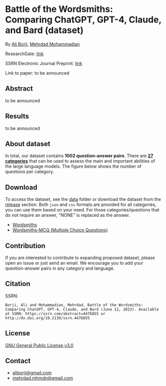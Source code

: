 # Battle of the Wordsmiths: Comparing ChatGPT, GPT-4, Claude, and Bard (dataset)

By [Ali Borji](https://scholar.google.com/citations?hl=en&user=7jTNT1IAAAAJ&view_op=list_works&sortby=pubdate), [Mehrdad Mohammadian](https://scholar.google.com/citations?user=oVnfWYQAAAAJ&hl=en&authuser=1)

ResearchGate: [link](https://www.researchgate.net/publication/371846888_Battle_of_the_Wordsmiths_Comparing_ChatGPT_GPT-4_Claude_and_Bard?_sg%5B0%5D=UVs6hwZFdtV6A5VVye5Z6BhEfHwQDiJdk9poFtcnbvzUDuc_aKUqIlHVv2_ypSzTfRiwfEr2eqA8YTnpIkhZanIeIeBW7M3mVmOkaIMu.Yg_qtCXViWwUW9MvEbbZBobHvT0dxQjahRD6Ha-YamFvQccsyWCNofsMI51wg0jb8cF689KfxP7PFGxnywbNyQ)

SSRN Electronic Journal Preprint: [link](https://papers.ssrn.com/sol3/papers.cfm?abstract_id=4476855)

Link to paper: to be announced 

## Abstract
to be announced 

## Results
to be announced 


## About dataset
In total, our dataset contains **1002 question-answer pairs**. There are [**27 categories**](https://github.com/mehrdad-dev/Battle-of-the-Wordsmiths/blob/main/CATEGORIES.md) that can be used to assess the main and important abilities of the large language models. The figure below shows the number of questions per category.

## Download
To access the dataset, see the [data](https://github.com/mehrdad-dev/Battle-of-the-Wordsmiths/tree/main/data) folder or download the dataset from the [release](https://github.com/mehrdad-dev/Battle-of-the-Wordsmiths/releases) section. Both ``json`` and ``csv`` formats are provided for all categories, you can use them based on your need. For those categories/questions that do not require an answer, "NONE" is replaced as the answer.

- [Wordsmiths](https://github.com/mehrdad-dev/Battle-of-the-Wordsmiths/tree/main/data/Wordsmiths)
- [Wordsmiths-MCQ (Multiple Choice Questions)](https://github.com/mehrdad-dev/Battle-of-the-Wordsmiths/tree/main/data/Wordsmiths-MCQ)

## Contribution
If you are interested to contribute to expanding proposed dataset, please open an issue or just send an email. We encourage you to add your question-answer pairs in any category and language.

## Citation
SSRN:

``
Borji, Ali and Mohammadian, Mehrdad, Battle of the Wordsmiths: Comparing ChatGPT, GPT-4, Claude, and Bard (June 12, 2023). Available at SSRN: https://ssrn.com/abstract=4476855 or http://dx.doi.org/10.2139/ssrn.4476855 
``

## License 
[GNU General Public License v3.0](https://github.com/mehrdad-dev/Battle-of-the-Wordsmiths/blob/main/LICENSE)

## Contact 

- aliborji@gmail.com
- mehrdad.mhmdn@gmail.com


